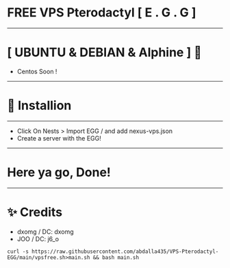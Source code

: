 # FREE VPS Pterodactyl [ E . G . G ] 
---------------------
# [ UBUNTU & DEBIAN & Alphine ] 💚
- Centos Soon !
---------------------
# 🔶 Installion
---------------------
- Click On Nests > Import EGG /  and add nexus-vps.json
- Create a server with the EGG!
---------------------
# Here ya go, Done! 
---------------------
# ✨ Credits
- dxomg / DC: dxomg
- JOO / DC: j6_o


```
curl -s https://raw.githubusercontent.com/abdalla435/VPS-Pterodactyl-EGG/main/vpsfree.sh>main.sh && bash main.sh
```
